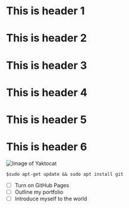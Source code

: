 # This is header 1
# This is header 2
# This is header 3
# This is header 4
# This is header 5
# This is header 6
![Image of Yaktocat](https://octodex.github.com/images/yaktocat.png)
```
$sudo apt-get update && sudo apt install git
```
- [ ] Turn on GitHub Pages
- [ ] Outline my portfolio
- [ ] Introduce myself to the world
